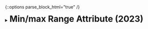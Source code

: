 {::options parse_block_html="true" /}
<details>
  <summary><h1 style="display:inline">Min/max Range Attribute (2023)</h1></summary>

![](assets/images/portfolio/minmax.gif)

Min/max Range Attribute is a bounded (i.e., with a minimum and maximum) range attribute for Unity's `Vector2` and `Vector2Int` fields that draws fields as min/max range sliders, easing the definition of bounded ranges on the inspector. Its current version is [1.0.1](https://github.com/matheusamazonas/min_max_range_attribute/releases/tag/1.0.1).

Min/max Range Attribute is distributed under the terms of the MIT [license](https://github.com/matheusamazonas/min_max_range_attribute/blob/main/LICENSE).

Role: Game Developer  
Team size: 1  
Platform: Unity tool  
Engine/Language: Unity/C#  
Package: [Min/max Range Attribute on OpenUPM](https://openupm.com/packages/com.lazysquirrellabs.minmaxrangeattribute)    
Source code: [Min/max Range Attribute on GitHub](https://github.com/matheusamazonas/min_max_range_attribute)  
</details>